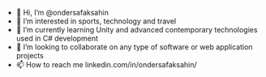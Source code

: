 - 👋 Hi, I’m @ondersafaksahin
- 👀 I’m interested in sports, technology and travel
- 🌱 I’m currently learning Unity and advanced contemporary technologies used in C# development
- 💞️ I’m looking to collaborate on any type of software or web application projects
- 📫 How to reach me linkedin.com/in/ondersafaksahin/

<!---
ondersafaksahin/ondersafaksahin is a ✨ special ✨ repository because its `README.md` (this file) appears on your GitHub profile.
You can click the Preview link to take a look at your changes.
--->
